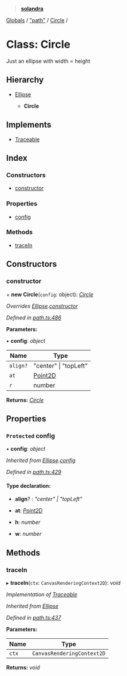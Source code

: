 > **[solandra](../README.md)**

[Globals](../README.md) / ["path"](../modules/_path_.md) / [Circle](_path_.circle.md) /

# Class: Circle

Just an ellipse with width = height

## Hierarchy

* [Ellipse](_path_.ellipse.md)

  * **Circle**

## Implements

* [Traceable](../interfaces/_path_.traceable.md)

## Index

### Constructors

* [constructor](_path_.circle.md#constructor)

### Properties

* [config](_path_.circle.md#protected-config)

### Methods

* [traceIn](_path_.circle.md#tracein)

## Constructors

###  constructor

\+ **new Circle**(`config`: object): *[Circle](_path_.circle.md)*

*Overrides [Ellipse](_path_.ellipse.md).[constructor](_path_.ellipse.md#constructor)*

*Defined in [path.ts:486](https://github.com/jamesporter/solandra/blob/9c7ec25/src/lib/path.ts#L486)*

**Parameters:**

▪ **config**: *object*

Name | Type |
------ | ------ |
`align?` | "center" \| "topLeft" |
`at` | [Point2D](../modules/_types_sol_.md#point2d) |
`r` | number |

**Returns:** *[Circle](_path_.circle.md)*

## Properties

### `Protected` config

• **config**: *object*

*Inherited from [Ellipse](_path_.ellipse.md).[config](_path_.ellipse.md#protected-config)*

*Defined in [path.ts:429](https://github.com/jamesporter/solandra/blob/9c7ec25/src/lib/path.ts#L429)*

#### Type declaration:

* **align**? : *"center" | "topLeft"*

* **at**: *[Point2D](../modules/_types_sol_.md#point2d)*

* **h**: *number*

* **w**: *number*

## Methods

###  traceIn

▸ **traceIn**(`ctx`: `CanvasRenderingContext2D`): *void*

*Implementation of [Traceable](../interfaces/_path_.traceable.md)*

*Inherited from [Ellipse](_path_.ellipse.md)*

*Defined in [path.ts:437](https://github.com/jamesporter/solandra/blob/9c7ec25/src/lib/path.ts#L437)*

**Parameters:**

Name | Type |
------ | ------ |
`ctx` | `CanvasRenderingContext2D` |

**Returns:** *void*